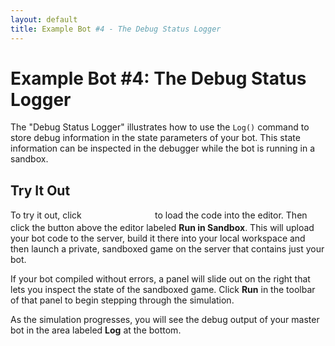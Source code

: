 ```yaml
---
layout: default
title: Example Bot #4 - The Debug Status Logger
---
```

<div id='TutorialDocumentData' data-prev='/tutorial/tutorial_80_example_03.html' data-next='/tutorial/tutorial_90_cheatsheet_00_string.html' />

# Example Bot #4: The Debug Status Logger

The "Debug Status Logger" illustrates how to use the `Log()` command to store debug information
in the state parameters of your bot. This state information can be inspected in the debugger
while the bot is running in a sandbox.


## Try It Out

To try it out, click <button class="LoadCodeButton" style="visibility: hidden;" data-url="/tutorial/tutorial_80_example_04_bot.scala">Load into Editor</button>
to load the code into the editor. Then click the button above the editor labeled
**Run in Sandbox**. This will upload your bot code to the server, build it there into your
local workspace and then launch a private, sandboxed game on the server that contains just
your bot.

If your bot compiled without errors, a panel will slide out on the right that lets you inspect
the state of the sandboxed game. Click **Run** in the toolbar of that panel to begin stepping
through the simulation.

As the simulation progresses, you will see the debug output of your master bot in the
area labeled **Log** at the bottom.